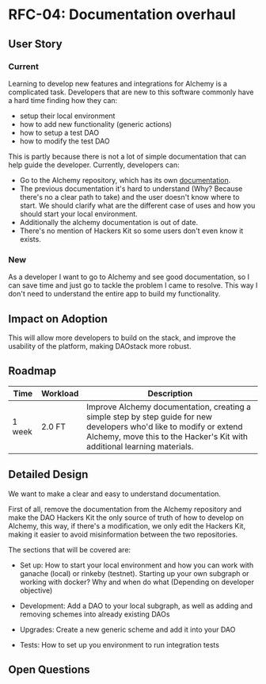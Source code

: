 # RFC-04: Documentation overhaul

## User Story

### Current
Learning to develop new features and integrations for Alchemy is a complicated task. Developers that are new to this software commonly have a hard time finding how they can:
- setup their local environment
- how to add new functionality (generic actions)
- how to setup a test DAO
- how to modify the test DAO

This is partly because there is not a lot of simple documentation that can help guide the developer. Currently, developers can:
- Go to the Alchemy repository, which has its own [documentation](https://github.com/daostack/alchemy/tree/dev/docs).
- The previous documentation it's hard to understand (Why? Because there's no a clear path to take) and the user doesn't know where to start. We should clarify what are the different case of uses and how you should start your local environment.
- Additionally the alchemy documentation is out of date.
- There's no mention of Hackers Kit so some users don't even know it exists.

### New 

As a developer I want to go to Alchemy and see good documentation, so I can save time and just go to tackle the problem I came to resolve. This way I don't need to understand the entire app to build my functionality.

## Impact on Adoption

This will allow more developers to build on the stack, and improve the usability of the platform, making DAOstack more robust.

## Roadmap

| Time | Workload | Description | 
|-|-|-|
| 1 week | 2.0 FT | Improve Alchemy documentation, creating a simple step by step guide for new developers who'd like to modify or extend Alchemy, move this to the Hacker's Kit with additional learning materials. |

## Detailed Design

We want to make a clear and easy to understand documentation.

First of all, remove the documentation from the Alchemy repository and make the DAO Hackers Kit the only source of truth of how to develop on Alchemy, this way, if there's a modification, we only edit the Hackers Kit, making it easier to avoid misinformation between the two repositories.

The sections that will be covered are:
- Set up: How to start your local environment and how you can work with ganache (local) or rinkeby (testnet). Starting up your own subgraph or working with docker? Why and when do what (Depending on developer objective)

- Development: Add a DAO to your local subgraph, as well as adding and removing schemes into already existing DAOs

- Upgrades: Create a new generic scheme and add it into your DAO 

- Tests: How to set up you environment to run integration tests

## Open Questions
